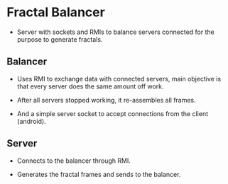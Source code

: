 # Fractal Balancer
- Server with sockets and RMIs to balance servers connected for the purpose to generate fractals.

## Balancer
- Uses RMI to exchange data with connected servers, main objective is that every server does the same amount off work.

- After all servers stopped working, it re-assembles all frames.

- And a simple server socket to accept connections from the client (android).

## Server
- Connects to the balancer through RMI.

- Generates the fractal frames and sends to the balancer.
